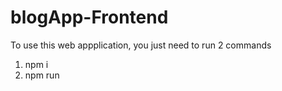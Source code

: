 # blogApp-Frontend

To use this web appplication, you just need to run 2 commands
1. npm i
2. npm run

